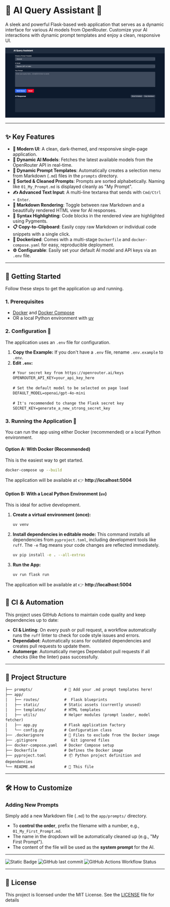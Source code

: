 # 🚀 AI Query Assistant 🤖

A sleek and powerful Flask-based web application that serves as a dynamic interface for various AI models from OpenRouter. Customize your AI interactions with dynamic prompt templates and enjoy a clean, responsive UI.

![AI Query Assistant Interface](screenshot.png)

---

## ✨ Key Features

-   **🎨 Modern UI**: A clean, dark-themed, and responsive single-page application.
-   **🔄 Dynamic AI Models**: Fetches the latest available models from the OpenRouter API in real-time.
-   **📂 Dynamic Prompt Templates**: Automatically creates a selection menu from Markdown (`.md`) files in the `prompts` directory.
-   **🔢 Sorted & Cleaned Prompts**: Prompts are sorted alphabetically. Naming like `01_My_Prompt.md` is displayed cleanly as "My Prompt".
-   **✍️ Advanced Text Input**: A multi-line textarea that sends with `Cmd/Ctrl + Enter`.
-   **📄 Markdown Rendering**: Toggle between raw Markdown and a beautifully rendered HTML view for AI responses.
-   **🎨 Syntax Highlighting**: Code blocks in the rendered view are highlighted using Pygments.
-   **📋 Copy-to-Clipboard**: Easily copy raw Markdown or individual code snippets with a single click.
-   **🐳 Dockerized**: Comes with a multi-stage `Dockerfile` and `docker-compose.yaml` for easy, reproducible deployment.
-   **⚙️ Configurable**: Easily set your default AI model and API keys via an `.env` file.

---

## 🏁 Getting Started

Follow these steps to get the application up and running.

### 1. Prerequisites

-   [Docker](https://www.docker.com/get-started) and [Docker Compose](https://docs.docker.com/compose/install/)
-   OR a local Python environment with [uv](https://github.com/astral-sh/uv)

### 2. Configuration 🔑

The application uses an `.env` file for configuration.

1.  **Copy the Example:** If you don't have a `.env` file, rename `.env.example` to `.env`.
2.  **Edit `.env`:**
    ```dotenv
    # Your secret key from https://openrouter.ai/keys
    OPENROUTER_API_KEY=your_api_key_here

    # Set the default model to be selected on page load
    DEFAULT_MODEL=openai/gpt-4o-mini

    # It's recommended to change the Flask secret key
    SECRET_KEY=generate_a_new_strong_secret_key
    ```

### 3. Running the Application 🚀

You can run the app using either Docker (recommended) or a local Python environment.

#### Option A: With Docker (Recommended)

This is the easiest way to get started.

```bash
docker-compose up --build
```

The application will be available at 👉 **http://localhost:5004**

#### Option B: With a Local Python Environment (`uv`)

This is ideal for active development.

1.  **Create a virtual environment (once):**
    ```bash
    uv venv
    ```
2.  **Install dependencies in editable mode:**
    This command installs all dependencies from `pyproject.toml`, including development tools like `ruff`. The `-e` flag means your code changes are reflected immediately.
    ```bash
    uv pip install -e . --all-extras
    ```
3.  **Run the App:**
    ```bash
    uv run flask run
    ```

The application will be available at 👉 **http://localhost:5004**

## 🤖 CI & Automation

This project uses GitHub Actions to maintain code quality and keep dependencies up to date:

-   **CI & Linting**: On every push or pull request, a workflow automatically runs the `ruff` linter to check for code style issues and errors.
-   **Dependabot**: Automatically scans for outdated dependencies and creates pull requests to update them.
-   **Automerge**: Automatically merges Dependabot pull requests if all checks (like the linter) pass successfully.

---

## 📁 Project Structure

```
├── prompts/              # 📂 Add your .md prompt templates here!
├── app/
│   ├── routes/           #  Flask blueprints
│   ├── static/           # Static assets (currently unused)
│   ├── templates/        # HTML templates
│   ├── utils/            # Helper modules (prompt loader, model fetcher)
│   ├── app.py            # Flask application factory
│   └── config.py         # Configuration class
├── .dockerignore         # 🐳 Files to exclude from the Docker image
├── .gitignore            #  Git ignored files
├── docker-compose.yaml   # Docker Compose setup
├── Dockerfile            # Defines the Docker image
├── pyproject.toml        # 📦 Python project definition and dependencies
└── README.md             # 📄 This file
```

---

## 🛠️ How to Customize

### Adding New Prompts

Simply add a new Markdown file (`.md`) to the `app/prompts/` directory.

-   To **control the order**, prefix the filename with a number, e.g., `01_My_First_Prompt.md`.
-   The name in the dropdown will be automatically cleaned up (e.g., "My First Prompt").
-   The content of the file will be used as the **system prompt** for the AI.

---

![Static Badge](https://img.shields.io/badge/made_by-Michael_Muyakwa-purple)
![GitHub last commit](https://img.shields.io/github/last-commit/mmuyakwa/Chat2-Templates)
![GitHub Actions Workflow Status](https://img.shields.io/github/actions/workflow/status/mmuyakwa/Chat2-Templates/ci.yml)


---

## 📜 License
This project is licensed under the MIT License. See the [LICENSE](LICENSE) file for details
